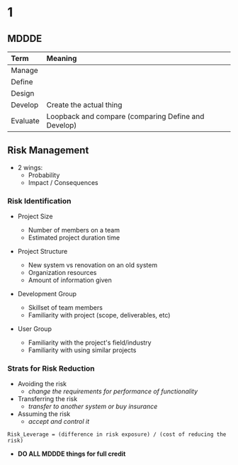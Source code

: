 # 1 

## MDDDE
| Term | Meaning
| :--- | :---
| Manage | 
| Define | 
| Design | 
| Develop | Create the actual thing
| Evaluate | Loopback and compare (comparing Define and Develop)

## Risk Management
- 2 wings:
  - Probability
  - Impact / Consequences

### Risk Identification
- Project Size
  - Number of members on a team
  - Estimated project duration time

- Project Structure
  - New system vs renovation on an old system
  - Organization resources
  - Amount of information given

- Development Group
  - Skillset of team members
  - Familiarity with project (scope, deliverables, etc)

- User Group
  - Familiarity with the project's field/industry
  - Familiarity with using similar projects

### Strats for Risk Reduction
- Avoiding the risk
  - *change the requirements for performance of functionality*
- Transferring the risk
  - *transfer to another system or buy insurance*
- Assuming the risk
  - *accept and control it*

```
Risk_Leverage = (difference in risk exposure) / (cost of reducing the risk)
```

- **DO ALL MDDDE things for full credit**




